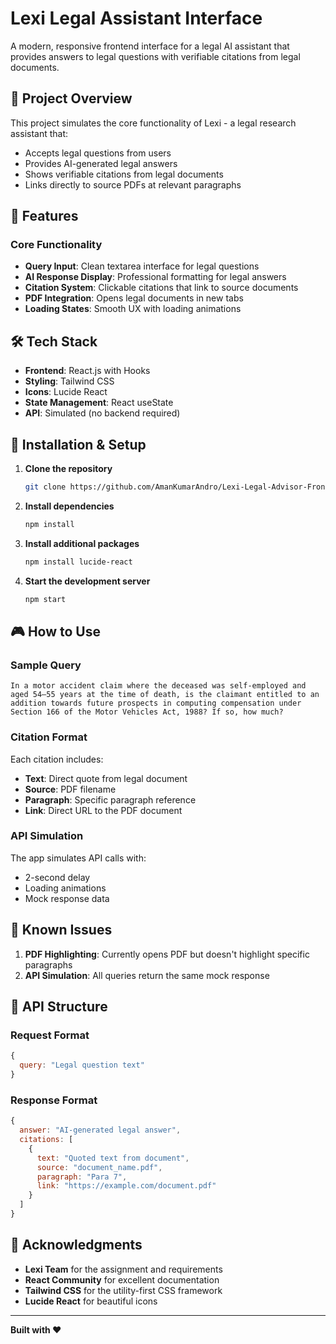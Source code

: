# Lexi Legal Assistant Interface

A modern, responsive frontend interface for a legal AI assistant that provides answers to legal questions with verifiable citations from legal documents.

## 🎯 Project Overview

This project simulates the core functionality of Lexi - a legal research assistant that:
- Accepts legal questions from users
- Provides AI-generated legal answers
- Shows verifiable citations from legal documents
- Links directly to source PDFs at relevant paragraphs

## 🚀 Features

### Core Functionality
- **Query Input**: Clean textarea interface for legal questions
- **AI Response Display**: Professional formatting for legal answers
- **Citation System**: Clickable citations that link to source documents
- **PDF Integration**: Opens legal documents in new tabs
- **Loading States**: Smooth UX with loading animations


## 🛠️ Tech Stack

- **Frontend**: React.js with Hooks
- **Styling**: Tailwind CSS
- **Icons**: Lucide React
- **State Management**: React useState
- **API**: Simulated (no backend required)

## 🔧 Installation & Setup

1. **Clone the repository**
   ```bash
   git clone https://github.com/AmanKumarAndro/Lexi-Legal-Advisor-Frontend.git
   ```

2. **Install dependencies**
   ```bash
   npm install
   ```

3. **Install additional packages**
   ```bash
   npm install lucide-react
   ```

4. **Start the development server**
   ```bash
   npm start
   ```

## 🎮 How to Use


### Sample Query
```
In a motor accident claim where the deceased was self-employed and aged 54–55 years at the time of death, is the claimant entitled to an addition towards future prospects in computing compensation under Section 166 of the Motor Vehicles Act, 1988? If so, how much?
```


### Citation Format
Each citation includes:
- **Text**: Direct quote from legal document
- **Source**: PDF filename
- **Paragraph**: Specific paragraph reference
- **Link**: Direct URL to the PDF document

### API Simulation
The app simulates API calls with:
- 2-second delay
- Loading animations
- Mock response data


## 🐛 Known Issues

1. **PDF Highlighting**: Currently opens PDF but doesn't highlight specific paragraphs
2. **API Simulation**: All queries return the same mock response

## 📝 API Structure

### Request Format
```javascript
{
  query: "Legal question text"
}
```

### Response Format
```javascript
{
  answer: "AI-generated legal answer",
  citations: [
    {
      text: "Quoted text from document",
      source: "document_name.pdf",
      paragraph: "Para 7",
      link: "https://example.com/document.pdf"
    }
  ]
}
```

## 🙏 Acknowledgments

- **Lexi Team** for the assignment and requirements
- **React Community** for excellent documentation
- **Tailwind CSS** for the utility-first CSS framework
- **Lucide React** for beautiful icons

---

**Built with ❤️**